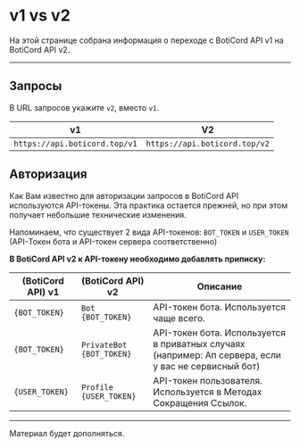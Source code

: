 # v1 vs v2

На этой странице собрана информация о переходе с BotiCord API v1 на BotiCord API v2.
_____

## Запросы
В URL запросов укажите `v2`, вместо `v1`.

|  v1  |  V2  |
|------|------|
| `https://api.boticord.top/v1` | `https://api.boticord.top/v2` |

## Авторизация
Как Вам известно для авторизации запросов в BotiCord API используются API-токены.
Эта практика остается прежней, но при этом получает небольшие технические изменения.

Напоминаем, что существует 2 вида API-токенов: `BOT_TOKEN` и `USER_TOKEN` 
(API-Токен бота и API-токен сервера соответственно)

**В BotiCord API v2 к API-токену необходимо добавлять приписку:**

|  (BotiCord API) v1  |  (BotiCord API) v2  | Описание |
|------|------|----------|
| `{BOT_TOKEN}` | ```Bot {BOT_TOKEN}``` | API-токен бота. Используется чаще всего.
| `{BOT_TOKEN}`  | ```PrivateBot {BOT_TOKEN}``` | API-токен бота. Используется в приватных случаях (например: Ап сервера, если у вас не сервисный бот)
| `{USER_TOKEN}`  | ```Profile {USER_TOKEN}``` | API-токен пользователя. Используется в Методах Сокращения Ссылок.


-------

Материал будет дополняться.
